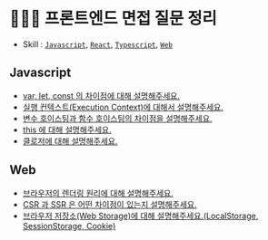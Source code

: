 # 👩🏻‍💻 프론트엔드 면접 질문 정리
- Skill : [`Javascript`](#Javascript
), [`React`](#React), [`Typescript`](#typescript), [`Web`](#web)


## Javascript
- [var, let, const 의 차이점에 대해 설명해주세요.](js/var-let-const-diff.md)
- [실행 컨텍스트(Execution Context)에 대해서 설명해주세요.](js/execution-context.md)
- [변수 호이스팅과 함수 호이스팅의 차이점을 설명해주세요.](js/hoisting.md)
- [this 에 대해 설명해주세요.](js/this.md)
- [클로저에 대해 설명해주세요.](js/closure.md)

## Web
- [브라우저의 렌더링 원리에 대해 설명해주세요.](web/browser-rendering.md)
- [CSR 과 SSR 은 어떤 차이점이 있는지 설명해주세요.](web/csr-ssr-diff.md)
- [브라우저 저장소(Web Storage)에 대해 설명해주세요.(LocalStorage, SessionStorage, Cookie)](web/web-storage.md)